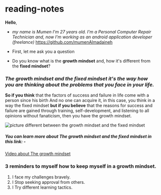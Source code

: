 # reading-notes
**Hello**,

- *my name is Mumen I'm 27 years old. I'm a Personal Computer Repair Technician and, now I'm working as an android application developer (freelance)*
https://github.com/mumenAlmadaineh

- First, let me ask you a question

- Do you know what is the **growth mindset** and, how it's different from the **fixed mindset**?
### *The growth mindset and the fixed mindset it's the way how you are thinking about the problems that you face in your life.*

**So if you think** that the factors of success and failure in life come with a person since his birth And no one can acquire it, in this case, you think in a way the fixed mindset **but if you believe** that the reasons for success and failure are gained through training, self-development, and listening to all opinions without fanaticism, then you have the growth mindset.

![picture different between the growth mindset and the fixed mindset](https://lh3.googleusercontent.com/proxy/FzNjctQtADOTfyXoZ5J4py3qfzHYrOCn-k2Xsc-nJ1owzYQX6baQcNwOxLajFvfrtn-Y4BXzE8MBwRaBnfDgwUJBJBzsF4DLygvjVU_yIdPEFM05YJip1W40lnSebocA2FhInvy0NwcIA8Y-HU9RVxGMScnFQ5RdEQF4tccqZsmbSUzLtsA)

##### You can learn more about The growth mindset and the fixed mindset in this link: -
[Video about The growth mindset](https://www.youtube.com/watch?v=-71zdXCMU6A)

### 3 reminders to myself how to keep myself in a growth mindset.

1. I face my challenges bravely.
2. I Stop seeking approval from others.
4. I Try different learning tactics.
